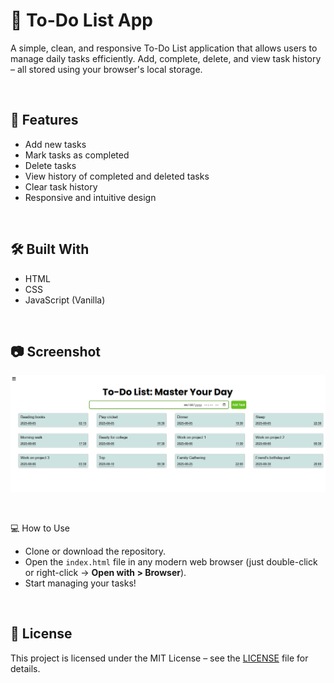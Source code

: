 # 📝 To-Do List App

A simple, clean, and responsive To-Do List application that allows users to manage daily tasks efficiently. Add, complete, delete, and view task history – all stored using your browser's local storage.

<br>

## 🚀 Features
- Add new tasks
- Mark tasks as completed
- Delete tasks
- View history of completed and deleted tasks
- Clear task history
- Responsive and intuitive design

<br>

## 🛠️ Built With
- HTML
- CSS
- JavaScript (Vanilla)

<br>

## 📷 Screenshot
![App Screenshot](screenshot.png)

<br>

 💻 How to Use
- Clone or download the repository.
- Open the `index.html` file in any modern web browser (just double-click or right-click → **Open with > Browser**).
- Start managing your tasks!
<br>

## 📄 License
This project is licensed under the MIT License – see the [LICENSE](LICENSE) file for details.

